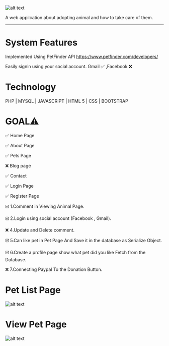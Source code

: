 ![alt text](https://raw.githubusercontent.com/JoemarDev/Petme/master/assets/images/logo/logo.png)

A web appilcation about adopting animal and how to take care of them.
_______________________________________________________________

# System Features

Implemented Using PetFinder API
https://www.petfinder.com/developers/

Easily signin using your social account. 
Gmail ✅ ,Facebook ❌

# Technology
PHP | MYSQL | JAVASCRIPT | HTML 5 | CSS |  BOOTSTRAP

# GOAL⚠️


✅ Home Page


✅ About Page


✅ Pets Page


❌ Blog page


✅ Contact


✅ Login Page


✅ Register Page



☑️ 1.Comment in Viewing Animal Page.


☑️ 2.Login using social account (Facebook , Gmail).


❌ 4.Update and Delete comment.


☑️  5.Can like pet in Pet Page And Save it in the database as Serialize Object.


☑️  6.Create a profile page show what pet did you like Fetch from the Database.


❌ 7.Connecting Paypal To the Donation Button.

# Pet List Page
![alt text](https://media-exp1.licdn.com/dms/image/C5622AQGqjrxr6frgwQ/feedshare-shrink_1280-alternative/0/1606298562900?e=1609372800&v=beta&t=yBtaeIfCD462L6iCDNxPoSW2Yr-1mD4On3W8hlW2H1M)

# View Pet Page
![alt text](https://media-exp1.licdn.com/dms/image/C5622AQHpfiLmKNI7LA/feedshare-shrink_1280-alternative/0/1606298560437?e=1609372800&v=beta&t=dpTGq0bTH4SwgHEAN8of-V30bB3Tplz3iFMpCkwwyuE)


